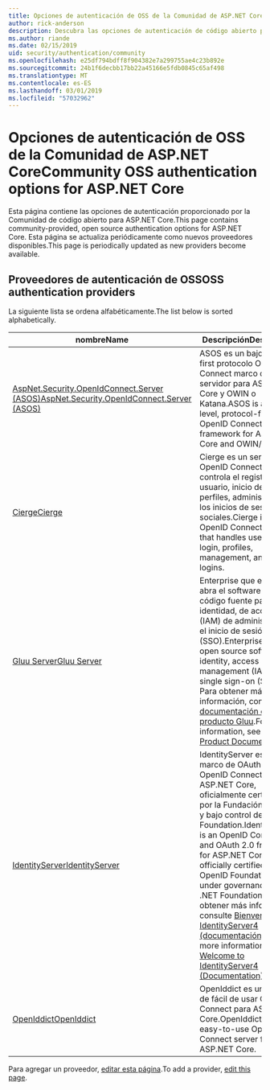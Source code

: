 ```yaml
---
title: Opciones de autenticación de OSS de la Comunidad de ASP.NET Core
author: rick-anderson
description: Descubra las opciones de autenticación de código abierto para ASP.NET Core.
ms.author: riande
ms.date: 02/15/2019
uid: security/authentication/community
ms.openlocfilehash: e25df794bdff8f904382e7a299755ae4c23b892e
ms.sourcegitcommit: 24b1f6decbb17bb22a45166e5fdb0845c65af498
ms.translationtype: MT
ms.contentlocale: es-ES
ms.lasthandoff: 03/01/2019
ms.locfileid: "57032962"
---
```

# <a name="community-oss-authentication-options-for-aspnet-core"></a><span data-ttu-id="2e9ff-103">Opciones de autenticación de OSS de la Comunidad de ASP.NET Core</span><span class="sxs-lookup"><span data-stu-id="2e9ff-103">Community OSS authentication options for ASP.NET Core</span></span>

<span data-ttu-id="2e9ff-104">Esta página contiene las opciones de autenticación proporcionado por la Comunidad de código abierto para ASP.NET Core.</span><span class="sxs-lookup"><span data-stu-id="2e9ff-104">This page contains community-provided, open source authentication options for ASP.NET Core.</span></span> <span data-ttu-id="2e9ff-105">Esta página se actualiza periódicamente como nuevos proveedores disponibles.</span><span class="sxs-lookup"><span data-stu-id="2e9ff-105">This page is periodically updated as new providers become available.</span></span>

## <a name="oss-authentication-providers"></a><span data-ttu-id="2e9ff-106">Proveedores de autenticación de OSS</span><span class="sxs-lookup"><span data-stu-id="2e9ff-106">OSS authentication providers</span></span>

<span data-ttu-id="2e9ff-107">La siguiente lista se ordena alfabéticamente.</span><span class="sxs-lookup"><span data-stu-id="2e9ff-107">The list below is sorted alphabetically.</span></span>

| <span data-ttu-id="2e9ff-108">nombre</span><span class="sxs-lookup"><span data-stu-id="2e9ff-108">Name</span></span> | <span data-ttu-id="2e9ff-109">Descripción</span><span class="sxs-lookup"><span data-stu-id="2e9ff-109">Description</span></span> |
| ---- | ----------- |
| [<span data-ttu-id="2e9ff-110">AspNet.Security.OpenIdConnect.Server (ASOS)</span><span class="sxs-lookup"><span data-stu-id="2e9ff-110">AspNet.Security.OpenIdConnect.Server (ASOS)</span></span>](https://github.com/aspnet-contrib/AspNet.Security.OpenIdConnect.Server) | <span data-ttu-id="2e9ff-111">ASOS es un bajo nivel, first protocolo OpenID Connect marco de servidor para ASP.NET Core y OWIN o Katana.</span><span class="sxs-lookup"><span data-stu-id="2e9ff-111">ASOS is a low-level, protocol-first OpenID Connect server framework for ASP.NET Core and OWIN/Katana.</span></span> |
| [<span data-ttu-id="2e9ff-112">Cierge</span><span class="sxs-lookup"><span data-stu-id="2e9ff-112">Cierge</span></span>](https://github.com/pwdless/Cierge) | <span data-ttu-id="2e9ff-113">Cierge es un servidor de OpenID Connect que controla el registro del usuario, inicio de sesión, perfiles, administración y los inicios de sesión sociales.</span><span class="sxs-lookup"><span data-stu-id="2e9ff-113">Cierge is an OpenID Connect server that handles user signup, login, profiles, management, and social logins.</span></span> |
| [<span data-ttu-id="2e9ff-114">Gluu Server</span><span class="sxs-lookup"><span data-stu-id="2e9ff-114">Gluu Server</span></span>](https://gluu.org/) | <span data-ttu-id="2e9ff-115">Enterprise que esté listo, abra el software de código fuente para la identidad, de acceso (IAM) de administración y el inicio de sesión único (SSO).</span><span class="sxs-lookup"><span data-stu-id="2e9ff-115">Enterprise ready, open source software for identity, access management (IAM), and single sign-on (SSO).</span></span> <span data-ttu-id="2e9ff-116">Para obtener más información, consulte el [documentación del producto Gluu](https://gluu.org/docs/).</span><span class="sxs-lookup"><span data-stu-id="2e9ff-116">For more information, see the [Gluu Product Documentation](https://gluu.org/docs/).</span></span> |
| [<span data-ttu-id="2e9ff-117">IdentityServer</span><span class="sxs-lookup"><span data-stu-id="2e9ff-117">IdentityServer</span></span>](https://identityserver.io/) | <span data-ttu-id="2e9ff-118">IdentityServer es un marco de OAuth 2.0 y OpenID Connect para ASP.NET Core, oficialmente certificadas por la Fundación OpenID y bajo control de .NET Foundation.</span><span class="sxs-lookup"><span data-stu-id="2e9ff-118">IdentityServer is an OpenID Connect and OAuth 2.0 framework for ASP.NET Core, officially certified by the OpenID Foundation and under governance of the .NET Foundation.</span></span> <span data-ttu-id="2e9ff-119">Para obtener más información, consulte [Bienvenido a IdentityServer4 (documentación)](https://identityserver4.readthedocs.io/en/latest/).</span><span class="sxs-lookup"><span data-stu-id="2e9ff-119">For more information, see [Welcome to IdentityServer4 (Documentation)](https://identityserver4.readthedocs.io/en/latest/).</span></span> |
| [<span data-ttu-id="2e9ff-120">OpenIddict</span><span class="sxs-lookup"><span data-stu-id="2e9ff-120">OpenIddict</span></span>](https://github.com/openiddict/openiddict-core) | <span data-ttu-id="2e9ff-121">OpenIddict es un servidor de fácil de usar OpenID Connect para ASP.NET Core.</span><span class="sxs-lookup"><span data-stu-id="2e9ff-121">OpenIddict is an easy-to-use OpenID Connect server for ASP.NET Core.</span></span> |

<span data-ttu-id="2e9ff-122">Para agregar un proveedor, [editar esta página](https://github.com/login?return_to=https%3A%2F%2Fgithub.com%2Faspnet%2FDocs%2Fedit%2Fmaster%2Faspnetcore%2Fsecurity%2Fauthentication%2Fcommunity.md).</span><span class="sxs-lookup"><span data-stu-id="2e9ff-122">To add a provider, [edit this page](https://github.com/login?return_to=https%3A%2F%2Fgithub.com%2Faspnet%2FDocs%2Fedit%2Fmaster%2Faspnetcore%2Fsecurity%2Fauthentication%2Fcommunity.md).</span></span>
